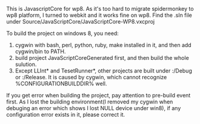 
This is JavascriptCore for wp8. As it's too hard to migrate spidermonkey to wp8 platform, I turned to webkit and it works fine on wp8.
Find the .sln file under Source/JavaScriptCore/JavaScriptCore-WP8.vxcproj

To build the project on windows 8, you need:
1. cygwin with bash, perl, python, ruby, make installed in it, and then add cygwin/bin to PATH.
2. build project JavaScriptCoreGenerated first, and then build the whole sulution.
3. Except LLInt* and TesetRunner*, other projects are built under <sysdrive>:/Debug or <sysdrive>:/Release. It is caused by cygwin, which cannot recognize %CONFIGURATIONBUILDDIR% well.

If you get error when building the project, pay attention to pre-build event first.
As I lost the building environment(I removed my cygwin when debuging an error which shows I lost NULL device under win8), if any configuration error exists in it, please correct it. 
